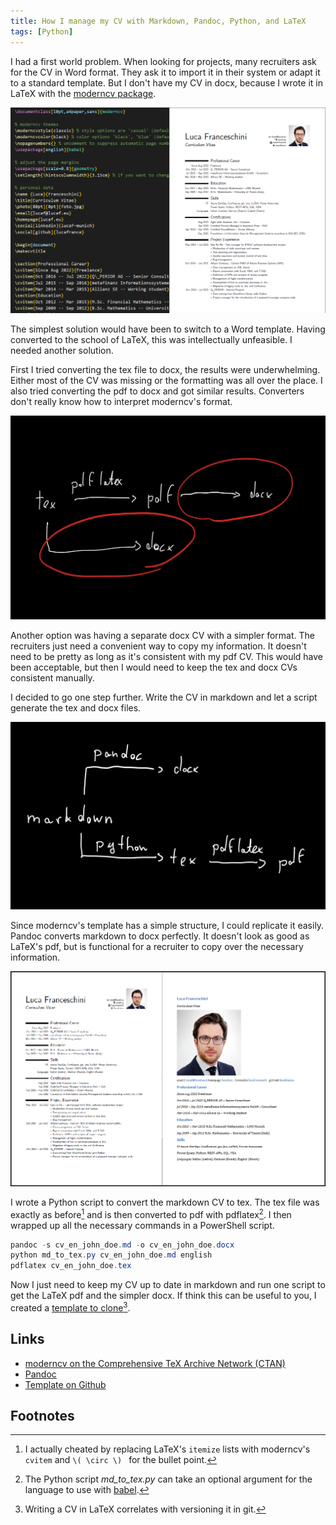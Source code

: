 ```yaml
---
title: How I manage my CV with Markdown, Pandoc, Python, and LaTeX
tags: [Python]
---
```


I had a first world problem.
When looking for projects, many recruiters ask for the CV in Word format.
They ask it to import it in their system or adapt it to a standard template.
But I don't have my CV in docx, because I wrote it in LaTeX with the [moderncv package](https://www.ctan.org/tex-archive/macros/latex/contrib/moderncv).

![](/assets/2022/cv-markdown/cv-tex-pdf.png)

The simplest solution would have been to switch to a Word template.
Having converted to the school of LaTeX, this was intellectually unfeasible.
I needed another solution.

First I tried converting the tex file to docx, the results were underwhelming.
Either most of the CV was missing or the formatting was all over the place.
I also tried converting the pdf to docx and got similar results.
Converters don't really know how to interpret moderncv's format.

![](/assets/2022/cv-markdown/first-approach.png)

Another option was having a separate docx CV with a simpler format.
The recruiters just need a convenient way to copy my information.
It doesn't need to be pretty as long as it's consistent with my pdf CV.
This would have been acceptable, but then I would need to keep the tex and docx CVs consistent manually. 

I decided to go one step further.
Write the CV in markdown and let a script generate the tex and docx files.

![](/assets/2022/cv-markdown/final-approach.png)

Since moderncv's template has a simple structure, I could replicate it easily.
Pandoc converts markdown to docx perfectly.
It doesn't look as good as LaTeX's pdf, but is functional for a recruiter to copy over the necessary information.

![](/assets/2022/cv-markdown/cv-pdf-docx.png)

I wrote a Python script to convert the markdown CV to tex.
The tex file was exactly as before[^1] and is then converted to pdf with pdflatex[^2].
I then wrapped up all the necessary commands in a PowerShell script.

 ```powershell
pandoc -s cv_en_john_doe.md -o cv_en_john_doe.docx
python md_to_tex.py cv_en_john_doe.md english
pdflatex cv_en_john_doe.tex
```

Now I just need to keep my CV up to date in markdown and run one script to get the LaTeX pdf and the simpler docx.
If think this can be useful to you, I created a [template to clone](https://github.com/lucafrance/luca-cv)[^3].

## Links
- [moderncv on the Comprehensive TeX Archive Network (CTAN)](https://www.ctan.org/tex-archive/macros/latex/contrib/moderncv)
- [Pandoc](https://pandoc.org/)
- [Template on Github](https://github.com/lucafrance/luca-cv)

## Footnotes

[^1]: I actually cheated by replacing LaTeX's `itemize` lists with moderncv's `cvitem` and `\( \circ \) ` for the bullet point.
[^2]: The Python script *md_to_tex.py* can take an optional argument for the language to use with [babel](https://www.ctan.org/pkg/babel).
[^3]: Writing a CV in LaTeX correlates with versioning it in git.
